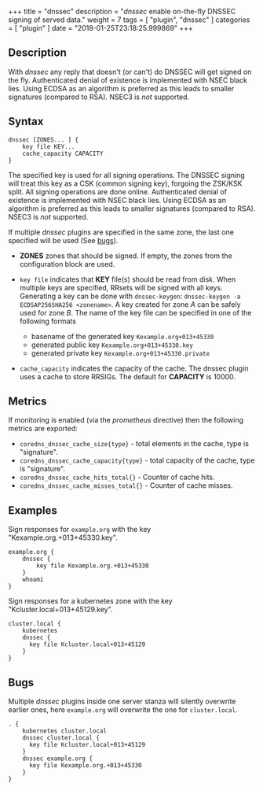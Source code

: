 +++
title = "dnssec"
description = "*dnssec* enable on-the-fly DNSSEC signing of served data."
weight = 7
tags = [ "plugin", "dnssec" ]
categories = [ "plugin" ]
date = "2018-01-25T23:18:25.999869"
+++

## Description

With *dnssec* any reply that doesn't (or can't) do DNSSEC will get signed on the fly. Authenticated
denial of existence is implemented with NSEC black lies. Using ECDSA as an algorithm is preferred as
this leads to smaller signatures (compared to RSA). NSEC3 is *not* supported.

## Syntax

~~~
dnssec [ZONES... ] {
    key file KEY...
    cache_capacity CAPACITY
}
~~~

The specified key is used for all signing operations. The DNSSEC signing will treat this key as a
CSK (common signing key), forgoing the ZSK/KSK split. All signing operations are done online.
Authenticated denial of existence is implemented with NSEC black lies. Using ECDSA as an algorithm
is preferred as this leads to smaller signatures (compared to RSA). NSEC3 is *not* supported.

If multiple *dnssec* plugins are specified in the same zone, the last one specified will be
used (See [bugs](#bugs)).

* **ZONES** zones that should be signed. If empty, the zones from the configuration block
    are used.

* `key file` indicates that **KEY** file(s) should be read from disk. When multiple keys are specified, RRsets
  will be signed with all keys. Generating a key can be done with `dnssec-keygen`: `dnssec-keygen -a
  ECDSAP256SHA256 <zonename>`. A key created for zone *A* can be safely used for zone *B*. The name of the
  key file can be specified in one of the following formats

    * basename of the generated key `Kexample.org+013+45330`
    * generated public key `Kexample.org+013+45330.key`
    * generated private key `Kexample.org+013+45330.private`

* `cache_capacity` indicates the capacity of the cache. The dnssec plugin uses a cache to store
  RRSIGs. The default for **CAPACITY** is 10000.

## Metrics

If monitoring is enabled (via the *prometheus* directive) then the following metrics are exported:

* `coredns_dnssec_cache_size{type}` - total elements in the cache, type is "signature".
* `coredns_dnssec_cache_capacity{type}` - total capacity of the cache, type is "signature".
* `coredns_dnssec_cache_hits_total{}` - Counter of cache hits.
* `coredns_dnssec_cache_misses_total{}` - Counter of cache misses.

## Examples

Sign responses for `example.org` with the key "Kexample.org.+013+45330.key".

~~~ corefile
example.org {
    dnssec {
        key file Kexample.org.+013+45330
    }
    whoami
}
~~~

Sign responses for a kubernetes zone with the key "Kcluster.local+013+45129.key".

~~~
cluster.local {
    kubernetes
    dnssec {
      key file Kcluster.local+013+45129
    }
}
~~~

## Bugs

Multiple *dnssec* plugins inside one server stanza will silently overwrite earlier ones, here
`example.org` will overwrite the one for `cluster.local`.

~~~
. {
    kubernetes cluster.local
    dnssec cluster.local {
      key file Kcluster.local+013+45129
    }
    dnssec example.org {
      key file Kexample.org.+013+45330
    }
}
~~~
